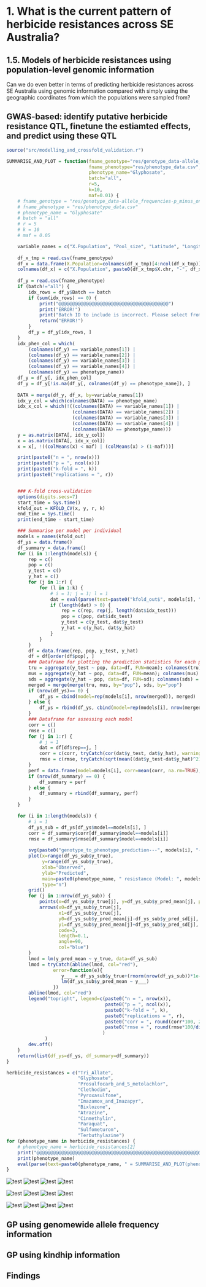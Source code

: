 # 1. What is the current pattern of herbicide resistances across SE Australia?

## 1.5. Models of herbicide resistances using population-level genomic information

Can we do even better in terms of predicting herbicide resistances across SE Australia using genomic information compared with simply using the geographic coordinates from which the populations were sampled from?

## GWAS-based: identify putative herbicide resistance QTL, finetune the estiamted effects, and predict using these QTL

```R
source("src/modelling_and_crossfold_validation.r")

SUMMARISE_AND_PLOT = function(fname_genotype="res/genotype_data-allele_frequencies-p_minus_one.csv", 
                              fname_phenotype="res/phenotype_data.csv",
                              phenotype_name="Glyphosate",
                              batch="all",
                              r=5,
                              k=10,
                              maf=0.01) {
    # fname_genotype = "res/genotype_data-allele_frequencies-p_minus_one.csv"
    # fname_phenotype = "res/phenotype_data.csv"
    # phenotype_name = "Glyphosate"
    # batch = "all"
    # r = 5
    # k = 10
    # maf = 0.05

    variable_names = c("X.Population", "Pool_size", "Latitude", "Longitude", phenotype_name)
    
    df_x_tmp = read.csv(fname_genotype)
    df_x = data.frame(X.Population=colnames(df_x_tmp)[4:ncol(df_x_tmp)], t(df_x_tmp[, 4:ncol(df_x_tmp), ]))
    colnames(df_x) = c("X.Population", paste0(df_x_tmp$X.chr, "-", df_x_tmp$pos, "-", df_x_tmp$allele))
        
    df_y = read.csv(fname_phenotype)
    if (batch!="all") {
        idx_rows = df_y$Batch == batch
        if (sum(idx_rows) == 0) {
            print("@@@@@@@@@@@@@@@@@@@@@@@@@@@@@@@@@@@@@@@@")
            print("ERROR!")
            print("Batch ID to include is incorrect. Please select from 2018 and 2019.")
            return("ERROR!")
        }
        df_y = df_y[idx_rows, ]
    }
    idx_phen_col = which(
        (colnames(df_y) == variable_names[1]) |
        (colnames(df_y) == variable_names[2]) |
        (colnames(df_y) == variable_names[3]) |
        (colnames(df_y) == variable_names[4]) |
        (colnames(df_y) == phenotype_name))
    df_y = df_y[, idx_phen_col]
    df_y = df_y[!is.na(df_y[, colnames(df_y) == phenotype_name]), ]
    
    DATA = merge(df_y, df_x, by=variable_names[1])
    idx_y_col = which(colnames(DATA) == phenotype_name)
    idx_x_col = which(!((colnames(DATA) == variable_names[1]) |
                        (colnames(DATA) == variable_names[2]) |
                        (colnames(DATA) == variable_names[3]) |
                        (colnames(DATA) == variable_names[4]) |
                        (colnames(DATA) == phenotype_name)))
    y = as.matrix(DATA[, idx_y_col])
    x = as.matrix(DATA[, idx_x_col])
    x = x[, !((colMeans(x) < maf) | (colMeans(x) > (1-maf)))]

    print(paste0("n = ", nrow(x)))
    print(paste0("p = ", ncol(x)))
    print(paste0("k-fold = ", k))
    print(paste0("replications = ", r))


    ### K-fold cross-validation
    options(digits.secs=7)
    start_time = Sys.time()
    kfold_out = KFOLD_CV(x, y, r, k)
    end_time = Sys.time()
    print(end_time - start_time)

    ### Summarise per model per individual
    models = names(kfold_out)
    df_ys = data.frame()
    df_summary = data.frame()
    for (i in 1:length(models)) {
        rep = c()
        pop = c()
        y_test = c()
        y_hat = c()
        for (j in 1:r) {
            for (l in 1:k) {
                # i = 1; j = 1; l = 1
                dat = eval(parse(text=paste0("kfold_out$", models[i], "$rep_", j, "$fold_", l)))
                if (length(dat) > 0) {
                    rep = c(rep, rep(j, length(dat$idx_test)))
                    pop = c(pop, dat$idx_test)
                    y_test = c(y_test, dat$y_test)
                    y_hat = c(y_hat, dat$y_hat)
                }
            }
        }
        df = data.frame(rep, pop, y_test, y_hat)
        df = df[order(df$pop), ]
        ### Dataframe for plotting the prediction statistics for each population (df_ys)
        tru = aggregate(y_test ~ pop, data=df, FUN=mean); colnames(tru) = c("pop", "y_true")
        mus = aggregate(y_hat ~ pop, data=df, FUN=mean); colnames(mus) = c("pop", "y_pred_mean")
        sds = aggregate(y_hat ~ pop, data=df, FUN=sd); colnames(sds) = c("pop", "y_pred_sd")
        merged = merge(merge(tru, mus, by="pop"), sds, by="pop")
        if (nrow(df_ys)== 0) {
            df_ys = cbind(model=rep(models[i], nrow(merged)), merged)
        } else {
            df_ys = rbind(df_ys, cbind(model=rep(models[i], nrow(merged)), merged))
        }
        ### Dataframe for assessing each model
        corr = c()
        rmse = c()
        for (j in 1:r) {
            # j = 1
            dat = df[df$rep==j, ]
            corr = c(corr, tryCatch(cor(dat$y_test, dat$y_hat), warning=function(e){0.0}))
            rmse = c(rmse, tryCatch(sqrt(mean((dat$y_test-dat$y_hat)^2)), warning=function(e){0.0}))
        }
        perf = data.frame(model=models[i], corr=mean(corr, na.rm=TRUE), rmse=mean(rmse, na.rm=TRUE), corr_sd=sd(corr, na.rm=TRUE), rmse_sd=sd(rmse, na.rm=TRUE))
        if (nrow(df_summary) == 0) {
            df_summary = perf
        } else {
            df_summary = rbind(df_summary, perf)
        }
    }

    for (i in 1:length(models)) {    
        # i = 1
        df_ys_sub = df_ys[df_ys$model==models[i], ]
        corr = df_summary$corr[df_summary$model==models[i]]
        rmse = df_summary$rmse[df_summary$model==models[i]]
        
        svg(paste0("genotype_to_phenotype_prediction---", models[i], "-", phenotype_name, "-gp.svg"))
        plot(x=range(df_ys_sub$y_true),
             y=range(df_ys_sub$y_true),
             xlab="Observed",
             ylab="Predicted",
             main=paste0(phenotype_name, " resistance (Model: ", models[i], ")"),
             type="n")
        grid()
        for (j in 1:nrow(df_ys_sub)) {
            points(x=df_ys_sub$y_true[j], y=df_ys_sub$y_pred_mean[j], pch=19)
            arrows(x0=df_ys_sub$y_true[j],
                   x1=df_ys_sub$y_true[j],
                   y0=df_ys_sub$y_pred_mean[j]-df_ys_sub$y_pred_sd[j],
                   y1=df_ys_sub$y_pred_mean[j]+df_ys_sub$y_pred_sd[j],
                   code=3,
                   length=0.1,
                   angle=90,
                   col="blue")
        }
        lmod = lm(y_pred_mean ~ y_true, data=df_ys_sub)
        lmod = tryCatch(abline(lmod, col="red"),
                 error=function(e){
                    y___ = df_ys_sub$y_true+(rnorm(nrow(df_ys_sub))*1e-9)
                    lm(df_ys_sub$y_pred_mean ~ y___)
                 })
        abline(lmod, col="red")
        legend("topright", legend=c(paste0("n = ", nrow(x)),
                                    paste0("p = ", ncol(x)),
                                    paste0("k-fold = ", k),
                                    paste0("replications = ", r),
                                    paste0("corr = ", round(corr*100, 2), "%"),
                                    paste0("rmse = ", round(rmse*100/diff(range(df_ys_sub$y_true)),2), "%")
                                   )
              )
        dev.off()
    }
    return(list(df_ys=df_ys, df_summary=df_summary))
}

herbicide_resistances = c("Tri_Allate",
                          "Glyphosate",
                          "Prosulfocarb_and_S_metolachlor",
                          "Clethodim",
                          "Pyroxasulfone",
                          "Imazamox_and_Imazapyr",
                          "Bixlozone",
                          "Atrazine",
                          "Cinmethylin",
                          "Paraquat",
                          "Sulfometuron",
                          "Terbuthylazine")
for (phenotype_name in herbicide_resistances) {
    # phenotype_name = herbicide_resistances[2]
    print("@@@@@@@@@@@@@@@@@@@@@@@@@@@@@@@@@@@@@@@@@@@@@@@@@@@@@@@@@@@@@@@@@@@@@@@@@@@@@@@@@@@@@@@@@@@@@@@")
    print(phenotype_name)
    eval(parse(text=paste0(phenotype_name, " = SUMMARISE_AND_PLOT(phenotype_name='", phenotype_name, "')")))
}
```

![test](../res/genotype_to_phenotype_prediction---ols-Glyphosate-gp.svg)
![test](../res/genotype_to_phenotype_prediction---ridge-Glyphosate-gp.svg)
![test](../res/genotype_to_phenotype_prediction---lasso-Glyphosate-gp.svg)
![test](../res/genotype_to_phenotype_prediction---elastic-Glyphosate-gp.svg)

![test](../res/genotype_to_phenotype_prediction---ols-Sulfometuron-gp.svg)
![test](../res/genotype_to_phenotype_prediction---ridge-Sulfometuron-gp.svg)
![test](../res/genotype_to_phenotype_prediction---lasso-Sulfometuron-gp.svg)
![test](../res/genotype_to_phenotype_prediction---elastic-Sulfometuron-gp.svg)

![test](../res/genotype_to_phenotype_prediction---ols-Terbuthylazine-gp.svg)
![test](../res/genotype_to_phenotype_prediction---ridge-Terbuthylazine-gp.svg)
![test](../res/genotype_to_phenotype_prediction---lasso-Terbuthylazine-gp.svg)
![test](../res/genotype_to_phenotype_prediction---elastic-Terbuthylazine-gp.svg)

## GP using genomewide allele frequency information

## GP using kindhip information

## Findings
